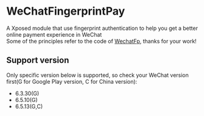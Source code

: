 # WeChatFingerprintPay
A Xposed module that use fingerprint authentication to help you get a better online payment experience in WeChat
<br>
Some of the principles refer to the code of <a href="https://github.com/dss16694/WechatFp">WechatFp</a>, thanks for your work!
## Support version
Only specific version below is supported, so check your WeChat version first(G for Google Play version, C for China version):
- 6.3.30(G)
- 6.5.10(G)
- 6.5.13(G,C)
